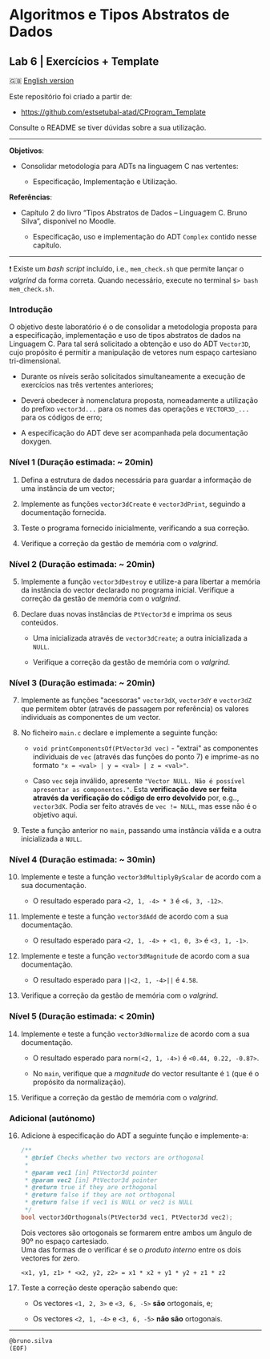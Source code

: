 # Algoritmos e Tipos Abstratos de Dados

## Lab 6 | Exercícios + Template  

:gb: [English version](README_en.md)

Este repositório foi criado a partir de:

- <https://github.com/estsetubal-atad/CProgram_Template> 

Consulte o README se tiver dúvidas sobre a sua utilização.

----

**Objetivos**:

- Consolidar metodologia para ADTs na linguagem C nas vertentes:

    - Especificação, Implementação e Utilização.

**Referências**:

- Capítulo 2 do livro “Tipos Abstratos de Dados – Linguagem C. Bruno Silva”, disponível no Moodle.

    - Especificação, uso e implementação do ADT `Complex` contido nesse capítulo.

---

:exclamation: Existe um *bash script* incluído, i.e., `mem_check.sh` que permite lançar o *valgrind* da forma correta. Quando necessário, execute no terminal `$> bash mem_check.sh`.

### Introdução

O objetivo deste laboratório é o de consolidar a metodologia proposta para a especificação, implementação e uso de tipos abstratos de dados na Linguagem C. Para tal será solicitado a obtenção e uso do ADT `Vector3D`, cujo propósito é permitir a manipulação de vetores num espaço cartesiano tri-dimensional.

- Durante os níveis serão solicitados simultaneamente a execução de exercícios nas três vertentes anteriores;

- Deverá obedecer à nomenclatura proposta, nomeadamente a utilização do prefixo `vector3d...` para os nomes das operações e `VECTOR3D_...` para os códigos de erro;

- A especificação do ADT deve ser acompanhada pela documentação doxygen.

### Nível 1 (Duração estimada: ~ 20min)

1. Defina a estrutura de dados necessária para guardar a informação de uma instância de um vector;

2. Implemente as funções `vector3dCreate` e `vector3dPrint`, seguindo a documentação fornecida.

3. Teste o programa fornecido inicialmente, verificando a sua correção.

4. Verifique a correção da gestão de memória com o *valgrind*.

### Nível 2 (Duração estimada: ~ 20min)

5. Implemente a função `vector3dDestroy` e utilize-a para libertar a memória da instância do vector declarado no programa inicial. Verifique a correção da gestão de memória com o *valgrind*.

6. Declare duas novas instâncias de `PtVector3d` e imprima os seus conteúdos. 

    - Uma inicializada através de `vector3dCreate`; a outra inicializada a `NULL`.

    - Verifique a correção da gestão de memória com o *valgrind*. 

### Nível 3 (Duração estimada: ~ 20min)

7. Implemente as funções "acessoras" `vector3dX`, `vector3dY` e `vector3dZ` que permitem obter (através de passagem por referência) os valores individuais as componentes de um vector.

8. No ficheiro `main.c` declare e implemente a seguinte função:

    - `void printComponentsOf(PtVector3d vec)` - "extrai" as componentes individuais de `vec` (através das funções do ponto 7) e imprime-as no formato `"x = <val> | y = <val> | z = <val>"`.

    - Caso `vec` seja inválido, apresente `"Vector NULL. Não é possível apresentar as componentes."`. Esta **verificação deve ser feita através da verificação do código de erro devolvido** por, e.g.., `vector3dX`. Podia ser feito através de `vec != NULL`, mas esse não é o objetivo aqui.

9. Teste a função anterior no `main`, passando uma instância válida e a outra inicializada a `NULL`.

### Nível 4 (Duração estimada: ~ 30min)

10. Implemente e teste a função `vector3dMultiplyByScalar` de acordo com a sua documentação. 

    - O resultado esperado para `<2, 1, -4> * 3` é `<6, 3, -12>`.

11. Implemente e teste a função `vector3dAdd` de acordo com a sua documentação. 

    - O resultado esperado para `<2, 1, -4> + <1, 0, 3>` é `<3, 1, -1>`.

12. Implemente e teste a função `vector3dMagnitude` de acordo com a sua documentação. 

    - O resultado esperado para `||<2, 1, -4>||` é `4.58`.

13. Verifique a correção da gestão de memória com o *valgrind*. 

### Nível 5 (Duração estimada: < 20min)

14. Implemente e teste a função `vector3dNormalize` de acordo com a sua documentação. 

    - O resultado esperado para `norm(<2, 1, -4>)` é `<0.44, 0.22, -0.87>`.

    - No `main`, verifique que a *magnitude*  do vector resultante é `1` (que é o propósito da normalização).

15. Verifique a correção da gestão de memória com o *valgrind*.  

### Adicional (autónomo)

16. Adicione à especificação do ADT a seguinte função e implemente-a:

    ```cpp
    /**
     * @brief Checks whether two vectors are orthogonal
     * 
     * @param vec1 [in] PtVector3d pointer
     * @param vec2 [in] PtVector3d pointer
     * @return true if they are orthogonal
     * @return false if they are not orthogonal
     * @return false if vec1 is NULL or vec2 is NULL
     */
    bool vector3dOrthogonals(PtVector3d vec1, PtVector3d vec2);
    ```

    Dois vectores são ortogonais se formarem entre ambos um ângulo de 90º no espaço cartesiado.  
    Uma das formas de o verificar é se o *produto interno* entre os dois vectores for zero.

    `<x1, y1, z1> * <x2, y2, z2> = x1 * x2 + y1 * y2 + z1 * z2`

17. Teste a correção deste operação sabendo que:

    - Os vectores `<1, 2, 3>` e `<3, 6, -5>` **são** ortogonais, e;
        
    - Os vectores `<2, 1, -4>` e `<3, 6, -5>` **não são** ortogonais.

---

```markdown
@bruno.silva
(EOF)
```  